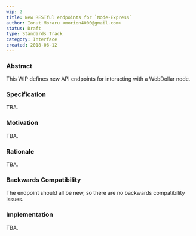 ```yaml
---
wip: 2
title: New RESTful endpoints for `Node-Express`
author: Ionut Moraru <morion4000@gmail.com>
status: Draft
type: Standards Track
category: Interface
created: 2018-06-12
---
```


### Abstract

This WIP defines new API endpoints for interacting with a WebDollar node.

### Specification

TBA.

### Motivation

TBA.

### Rationale

TBA.

### Backwards Compatibility

The endpoint should all be new, so there are no backwards compatibility issues.

### Implementation

TBA.
